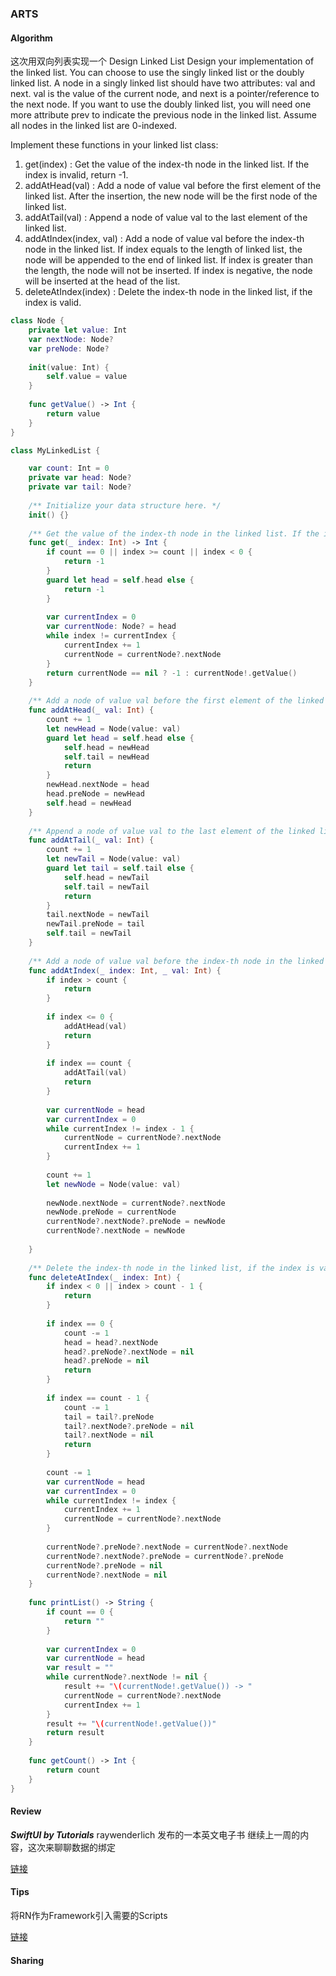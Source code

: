 ### ARTS

#### Algorithm

这次用双向列表实现一个
Design Linked List
Design your implementation of the linked list. You can choose to use the singly linked list or the doubly linked list. A node in a singly linked list should have two attributes: val and next. val is the value of the current node, and next is a pointer/reference to the next node. If you want to use the doubly linked list, you will need one more attribute prev to indicate the previous node in the linked list. Assume all nodes in the linked list are 0-indexed.

Implement these functions in your linked list class:

1. get(index) : Get the value of the index-th node in the linked list. If the index is invalid, return -1.
2. addAtHead(val) : Add a node of value val before the first element of the linked list. After the insertion, the new node will be the first node of the linked list.
3. addAtTail(val) : Append a node of value val to the last element of the linked list.
4. addAtIndex(index, val) : Add a node of value val before the index-th node in the linked list. If index equals to the length of linked list, the node will be appended to the end of linked list. If index is greater than the length, the node will not be inserted. If index is negative, the node will be inserted at the head of the list.
5. deleteAtIndex(index) : Delete the index-th node in the linked list, if the index is valid.

```swift
class Node {
    private let value: Int
    var nextNode: Node?
    var preNode: Node?
    
    init(value: Int) {
        self.value = value
    }
    
    func getValue() -> Int {
        return value
    }
}

class MyLinkedList {

    var count: Int = 0
    private var head: Node?
    private var tail: Node?
    
    /** Initialize your data structure here. */
    init() {}
    
    /** Get the value of the index-th node in the linked list. If the index is invalid, return -1. */
    func get(_ index: Int) -> Int {
        if count == 0 || index >= count || index < 0 {
            return -1
        }
        guard let head = self.head else {
            return -1
        }
        
        var currentIndex = 0
        var currentNode: Node? = head
        while index != currentIndex {
            currentIndex += 1
            currentNode = currentNode?.nextNode
        }
        return currentNode == nil ? -1 : currentNode!.getValue()
    }
    
    /** Add a node of value val before the first element of the linked list. After the insertion, the new node will be the first node of the linked list. */
    func addAtHead(_ val: Int) {
        count += 1
        let newHead = Node(value: val)
        guard let head = self.head else {
            self.head = newHead
            self.tail = newHead
            return
        }
        newHead.nextNode = head
        head.preNode = newHead
        self.head = newHead
    }
    
    /** Append a node of value val to the last element of the linked list. */
    func addAtTail(_ val: Int) {
        count += 1
        let newTail = Node(value: val)
        guard let tail = self.tail else {
            self.head = newTail
            self.tail = newTail
            return
        }
        tail.nextNode = newTail
        newTail.preNode = tail
        self.tail = newTail
    }
    
    /** Add a node of value val before the index-th node in the linked list. If index equals to the length of linked list, the node will be appended to the end of linked list. If index is greater than the length, the node will not be inserted. */
    func addAtIndex(_ index: Int, _ val: Int) {
        if index > count {
            return
        }
        
        if index <= 0 {
            addAtHead(val)
            return
        }
        
        if index == count {
            addAtTail(val)
            return
        }
        
        var currentNode = head
        var currentIndex = 0
        while currentIndex != index - 1 {
            currentNode = currentNode?.nextNode
            currentIndex += 1
        }
        
        count += 1
        let newNode = Node(value: val)
        
        newNode.nextNode = currentNode?.nextNode
        newNode.preNode = currentNode
        currentNode?.nextNode?.preNode = newNode
        currentNode?.nextNode = newNode
        
    }
    
    /** Delete the index-th node in the linked list, if the index is valid. */
    func deleteAtIndex(_ index: Int) {
        if index < 0 || index > count - 1 {
            return
        }
        
        if index == 0 {
            count -= 1
            head = head?.nextNode
            head?.preNode?.nextNode = nil
            head?.preNode = nil
            return
        }
        
        if index == count - 1 {
            count -= 1
            tail = tail?.preNode
            tail?.nextNode?.preNode = nil
            tail?.nextNode = nil
            return
        }
        
        count -= 1
        var currentNode = head
        var currentIndex = 0
        while currentIndex != index {
            currentIndex += 1
            currentNode = currentNode?.nextNode
        }
        
        currentNode?.preNode?.nextNode = currentNode?.nextNode
        currentNode?.nextNode?.preNode = currentNode?.preNode
        currentNode?.preNode = nil
        currentNode?.nextNode = nil
    }
    
    func printList() -> String {
        if count == 0 {
            return ""
        }
        
        var currentIndex = 0
        var currentNode = head
        var result = ""
        while currentNode?.nextNode != nil {
            result += "\(currentNode!.getValue()) -> "
            currentNode = currentNode?.nextNode
            currentIndex += 1
        }
        result += "\(currentNode!.getValue())"
        return result
    }
    
    func getCount() -> Int {
        return count
    }
}
```

#### Review

***SwiftUI by Tutorials*** raywenderlich 发布的一本英文电子书
继续上一周的内容，这次来聊聊数据的绑定

[链接](https://www.jianshu.com/p/a2a69fb070b0)

#### Tips

将RN作为Framework引入需要的Scripts

[链接]()

#### Sharing
